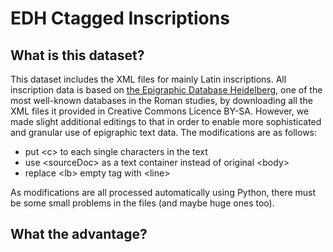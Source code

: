 # EDH Ctagged Inscriptions

## What is this dataset?
This dataset includes the XML files for mainly Latin inscriptions. All inscription data is based on [the Epigraphic Database Heidelberg](https://edh.ub.uni-heidelberg.de/), one of the most well-known databases in the Roman studies, by downloading all the XML files it provided in Creative Commons Licence BY-SA. 
However, we made slight additional editings to that in order to enable more sophisticated and granular use of epigraphic text data. The modifications are as follows:

- put \<c\> to each single characters in the text
- use \<sourceDoc\> as a text container instead of original \<body\>
- replace \<lb\> empty tag with \<line\>

As modifications are all processed automatically using Python, there must be some small problems in the files (and maybe huge ones too). 

## What the advantage?
